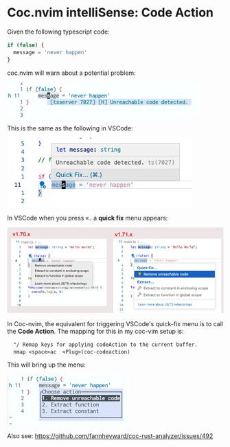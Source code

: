 # Coc.nvim intelliSense: Code Action 

Given the following typescript code:

```ts
if (false) {
  message = 'never happen'
}
```

coc.nvim will warn about a potential problem:

![](./imgs/unreachable-code-detected-macvim.png)

This is the same as the following in VSCode:

![unreachable-code-detected-vscode](./imgs/unreachable-code-detected-vscode.png)

In VSCode when you press `⌘.` a  **quick fix** menu appears:

![quick-fix-menu-vscode](./imgs/quick-fix-menu-vscode.png)

In Coc-nvim, the equivalent for triggering VSCode's quick-fix menu is to call the **Code Action**. The mapping for this in my coc-vim setup is:

```txt
  "/ Remap keys for applying codeAction to the current buffer.
  nmap <space>ac  <Plug>(coc-codeaction)
```
This will bring up the menu:

![quick-fix-menu-vscode](./imgs/quick-fix-menu-macvim.png)



Also see:
https://github.com/fannheyward/coc-rust-analyzer/issues/492



